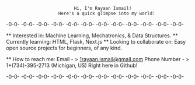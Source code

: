                               Hi, I'm Rayaan Ismail!
                        Here's a quick glimpse into my world:

-0-0-  -0-0-  -0-0-  -0-0-  -0-0-  -0-0-  -0-0-  -0-0-  -0-0-  -0-0-  -0-0-  -0-0-

** Interested in: Machine Learning, Mechatronics, & Data Structures.
** Currently learning: HTML, Flask, Next.js
** ️Looking to collaborate on: Easy open source projects for beginners, of any kind.

** How to reach me: 
                      Email - > 1rayaan.ismail@gmail.com
               Phone Number - > 1+(734)-395-2713 (Michigan, US)
      Right here in Github! 
      
-0-0-  -0-0-  -0-0-  -0-0-  -0-0-  -0-0-  -0-0-  -0-0-  -0-0-  -0-0-  -0-0-  -0-0-    
      
